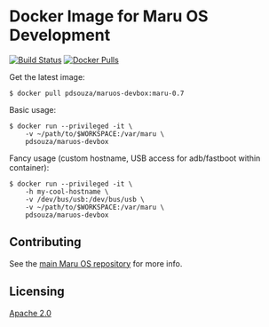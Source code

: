 # Docker Image for Maru OS Development

[![Build Status](https://travis-ci.org/pdsouza/maruos-devbox.svg?branch=master)](https://travis-ci.org/pdsouza/maruos-devbox)
 [![Docker Pulls](https://img.shields.io/docker/pulls/pdsouza/maruos-devbox.svg)](https://hub.docker.com/r/pdsouza/maruos-devbox/) 

Get the latest image:

    $ docker pull pdsouza/maruos-devbox:maru-0.7

Basic usage:

    $ docker run --privileged -it \
        -v ~/path/to/$WORKSPACE:/var/maru \
        pdsouza/maruos-devbox

Fancy usage (custom hostname, USB access for adb/fastboot within container):

    $ docker run --privileged -it \
        -h my-cool-hostname \
        -v /dev/bus/usb:/dev/bus/usb \
        -v ~/path/to/$WORKSPACE:/var/maru \
        pdsouza/maruos-devbox

## Contributing

See the [main Maru OS repository](https://github.com/maruos/maruos) for more
info.

## Licensing

[Apache 2.0](LICENSE)
